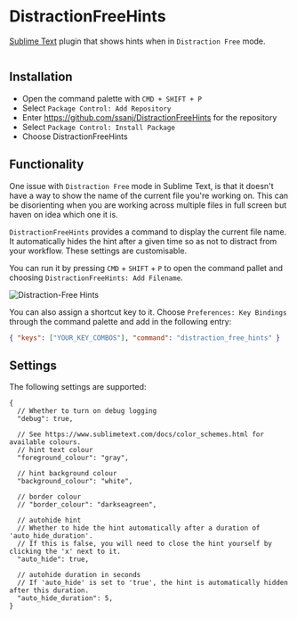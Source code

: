 # DistractionFreeHints

[Sublime Text](https://www.sublimetext.com/) plugin that shows hints when in `Distraction Free` mode.

![]()

## Installation

- Open the command palette with `CMD + SHIFT + P`
- Select `Package Control: Add Repository`
- Enter https://github.com/ssanj/DistractionFreeHints for the repository
- Select `Package Control: Install Package`
- Choose DistractionFreeHints


## Functionality

One issue with `Distraction Free` mode in Sublime Text, is that it doesn't have a way to show the name of the current file
you're working on. This can be disorienting when you are working across multiple files in full screen but haven on idea
which one it is.

`DistractionFreeHints` provides a command to display the current file name. It automatically hides the hint after a given
time so as not to distract from your workflow. These settings are customisable.

You can run it by pressing `CMD` + `SHIFT` + `P`
to open the command pallet and choosing `DistractionFreeHints: Add Filename`.

![Distraction-Free Hints](distraction-free-hints.png)

You can also assign a shortcut key to it. Choose `Preferences: Key Bindings` through the command palette and add
in the following entry:

```json
{ "keys": ["YOUR_KEY_COMBOS"], "command": "distraction_free_hints" }
```

## Settings

The following settings are supported:

```
{
  // Whether to turn on debug logging
  "debug": true,

  // See https://www.sublimetext.com/docs/color_schemes.html for available colours.
  // hint text colour
  "foreground_colour": "gray",

  // hint background colour
  "background_colour": "white",

  // border colour
  // "border_colour": "darkseagreen",

  // autohide hint
  // Whether to hide the hint automatically after a duration of 'auto_hide_duration'.
  // If this is false, you will need to close the hint yourself by clicking the 'x' next to it.
  "auto_hide": true,

  // autohide duration in seconds
  // If 'auto_hide' is set to 'true', the hint is automatically hidden after this duration.
  "auto_hide_duration": 5,
}

```
